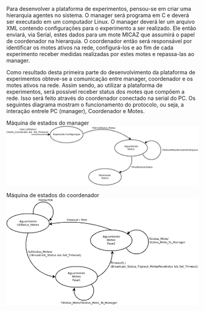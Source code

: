 Para desenvolver a plataforma de experimentos, pensou-se em criar uma hierarquia agentes no sistema. O manager será programa em C e deverá ser executado em um computador Linux. O manager deverá ler um arquivo XML contendo configurações para o experimento a ser realizado. Ele então enviará, via Serial, estes dados para um mote MICAZ que assumirá o papel de coordenador na hierarquia. O coordenador então será responsável por identificar os motes ativos na rede, configurá-los e ao fim de cada experimento receber medidas realizadas por estes motes e repassa-las ao manager.

Como resultado desta primeira parte do desenvolvimento da plataforma de experimentos obteve-se a comunicação entre manager, coordenador e os motes ativos na rede. Assim sendo, ao utilizar a plataforma de experimentos, será possível receber status dos motes que compõem a rede. Isso será feito através do coordenador conectado na serial do PC. Os seguintes diagrama mostram o funcionamento do protocolo, ou seja, a interação entrele PC (manager), Coordenador e Motes.

Máquina de estados do manager
![alt text](https://raw.githubusercontent.com/AndreFWeber/PlataformaADS/master/doc/FSM_Manager_LeStatus.png)

Máquina de estados do coordenador
![alt text](https://raw.githubusercontent.com/AndreFWeber/PlataformaADS/master/doc/FSM_Coordinator_LeStatus.png)
